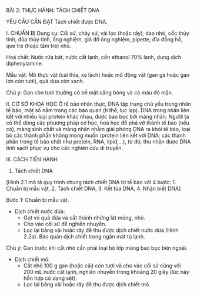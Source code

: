 BÀI 2: THỰC HÀNH: TÁCH CHIẾT DNA

YÊU CẦU CẦN ĐẠT
Tách chiết được DNA.

I. CHUẨN BỊ
Dụng cụ: Cối sứ, chày sứ, vải lọc (hoặc rây), dao nhỏ, cốc thủy tinh, đũa thủy tinh, ống nghiệm, giá đỡ ống nghiệm, pipette, đĩa đồng hồ, que tre (hoặc tăm tre) nhỏ.

Hoá chất: Nước rửa bát, nước cất lạnh, cồn ethanol 70% lạnh, dung dịch diphenylamine.

Mẫu vật: Mô thực vật (cải thìa, xà lách) hoặc mô động vật (gan gà hoặc gan lợn còn tươi), quả dưa còn xanh.

Chú ý: Gan còn tươi thường có bề mặt căng bóng và có màu đỏ mận.

II. CƠ SỞ KHOA HỌC
Ở tế bào nhân thực, DNA tập trung chủ yếu trong nhân tế bào, một số nằm trong các bào quan (ti thể, lục lạp). DNA trong nhân liên kết với nhiều loại protein khác nhau, được bao bọc bởi màng nhân. Người ta có thể dùng các phương pháp cơ học, hoá học để phá vỡ thành tế bào (nếu có), màng sinh chất và màng nhân nhằm giải phóng DNA ra khỏi tế bào, loại bỏ các thành phần không mong muốn (protein liên kết với DNA; các thành phần trong tế bào chất như protein, RNA, lipid,...), từ đó, thu nhận được DNA tinh sạch phục vụ cho các nghiên cứu di truyền.

III. CÁCH TIẾN HÀNH
1. Tách chiết DNA

[Hình 2.1 mô tả quy trình chung tách chiết DNA từ tế bào với 4 bước: 1. Chuẩn bị mẫu vật, 2. Tách chiết DNA, 3. Kết tủa DNA, 4. Nhận biết DNA]

Bước 1: Chuẩn bị mẫu vật.
- Dịch chiết nước dừa:
  + Gọt vỏ quả dừa và cắt thành những lát mỏng, nhỏ.
  + Cho vào cối sứ để nghiền nhuyễn.
  + Lọc lại bằng vải hoặc rây để thu được dịch chiết nước dừa (Hình 2.2a). Bảo quản dịch chiết trong ngăn mát tủ lạnh.

Chú ý: Gan trước khi cắt nhỏ cần phải loại bỏ lớp màng bao bọc bên ngoài.

- Dịch chiết mô:
  + Cắt nhỏ 100 g gan (hoặc cải) còn tươi và cho vào cối sứ cùng với 200 mL nước cất lạnh, nghiền nhuyễn trong khoảng 20 giây (lúc này hỗn hợp có dạng sệt).
  + Lọc lại bằng vải hoặc rây để thu được dịch chiết mô.